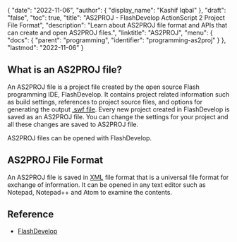 {
  "date": "2022-11-06",
  "author": {
    "display_name": "Kashif Iqbal"
  },
  "draft": "false",
  "toc": true,
  "title": "AS2PROJ - FlashDevelop ActionScript 2 Project File Format",
  "description": "Learn about AS2PROJ file format and APIs that can create and open AS2PROJ files.",
  "linktitle": "AS2PROJ",
  "menu": {
    "docs": {
      "parent": "programming",
      "identifier": "programming-as2proj"
    }
  },
  "lastmod": "2022-11-06"
}

## What is an AS2PROJ file?

An AS2PROJ file is a project file created by the open source Flash programming IDE, FlashDevelop. It contains project related information such as build settings, references to project source files, and options for generating the output [.swf file](/page-description-language/swf/). Every new project created in FlashDevelop is saved as an AS2PROJ file. You can change the settings for your project and all these changes are saved to AS2PROJ file.

AS2PROJ files can be opened with FlashDevelop.

## AS2PROJ File Format

An AS2PROJ file is saved in [XML](/web/xml/) file format that is a universal file format for exchange of information. It can be opened in any text editor such as Notepad, Notepad++ and Atom to examine the contents.

## Reference ##

* [FlashDevelop](https://www.flashdevelop.org/)
